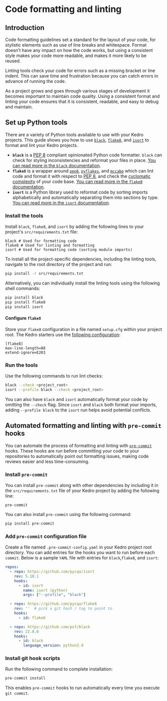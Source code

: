 # Code formatting and linting

## Introduction

Code formatting guidelines set a standard for the layout of your code, for stylistic elements such as use of line breaks and whitespace. Format doesn't have any impact on how the code works, but using a consistent style makes your code more readable, and makes it more likely to be reused.

Linting tools check your code for errors such as a missing bracket or line indent. This can save time and frustration because you can catch errors in advance of running the code.

As a project grows and goes through various stages of development it becomes important to maintain code quality. Using a consistent format and linting your code ensures that it is consistent, readable, and easy to debug and maintain.

## Set up Python tools
There are a variety of Python tools available to use with your Kedro projects. This guide shows you how to use
[`black`](https://github.com/psf/black), [`flake8`](https://github.com/PyCQA/flake8), and
[`isort`](https://github.com/PyCQA/isort) to format and lint your Kedro projects.
- **`black`** is a [PEP 8](https://peps.python.org/pep-0008/) compliant opinionated Python code formatter. `black` can
check for styling inconsistencies and reformat your files in place.
[You can read more in the `black` documentation](https://black.readthedocs.io/en/stable/).
- **`flake8`** is a wrapper around [`pep8`](https://pypi.org/project/pep8/),
[`pyflakes`](https://pypi.org/project/pyflakes/), and [`mccabe`](https://pypi.org/project/mccabe/) which can lint code and format it with respect to [PEP 8](https://peps.python.org/pep-0008/),
and check the [cyclomatic complexity](https://www.ibm.com/docs/en/raa/6.1?topic=metrics-cyclomatic-complexity) of your code base.
[You can read more in the `flake8` documentation](https://flake8.pycqa.org/en/latest/).
- **`isort`** is a Python library used to reformat code by sorting imports alphabetically and automatically separating them into sections by
type. [You can read more in the `isort` documentation](https://pycqa.github.io/isort/).

### Install the tools
Install `black`, `flake8`, and `isort` by adding the following lines to your project's `src/requirements.txt`
file:
```text
black # Used for formatting code
flake8 # Used for linting and formatting
isort # Used for formatting code (sorting module imports)
```
To install all the project-specific dependencies, including the linting tools, navigate to the root directory of the
project and run:
```bash
pip install -r src/requirements.txt
```
Alternatively, you can individually install the linting tools using the following shell commands:
```bash
pip install black
pip install flake8
pip install isort
```
#### Configure `flake8`

Store your `flake8` configuration in a file named `setup.cfg` within your project root. The Kedro starters use the [following configuration](https://github.com/kedro-org/kedro-starters/blob/main/pandas-iris/%7B%7B%20cookiecutter.repo_name%20%7D%7D/setup.cfg):

```text
[flake8]
max-line-length=88
extend-ignore=E203
```

### Run the tools
Use the following commands to run lint checks:
```bash
black --check <project_root>
isort --profile black --check <project_root>
```
You can also have `black` and `isort` automatically format your code by omitting the `--check` flag. Since `isort` and
`black` both format your imports, adding `--profile black` to the `isort` run helps avoid potential conflicts.

## Automated formatting and linting with `pre-commit` hooks

You can automate the process of formatting and linting with [`pre-commit`](https://github.com/pre-commit/pre-commit) hooks.
These hooks are run before committing your code to your repositories to automatically point out formatting issues,
making code reviews easier and less time-consuming.

### Install `pre-commit`
You can install `pre-commit` along with other dependencies by including it in the `src/requirements.txt` file of your
Kedro project by adding the following line:
```text
pre-commit
```
You can also install `pre-commit` using the following command:
```bash
pip install pre-commit
```
### Add `pre-commit` configuration file
Create a file named `.pre-commit-config.yaml` in your Kedro project root directory. You can add entries for the hooks
you want to run before each `commit`.
Below is a sample `YAML` file with entries for `black`,`flake8`, and `isort`:
```yaml
repos:
  - repo: https://github.com/pycqa/isort
    rev: 5.10.1
    hooks:
      - id: isort
        name: isort (python)
        args: ["--profile", "black"]

  - repo: https://github.com/pycqa/flake8
    rev: ''  # pick a git hash / tag to point to
    hooks:
      - id: flake8

  - repo: https://github.com/psf/black
    rev: 22.8.0
    hooks:
      - id: black
        language_version: python3.9
```
### Install git hook scripts
Run the following command to complete installation:
```bash
pre-commit install
```
This enables `pre-commit` hooks to run automatically every time you execute `git commit`.
